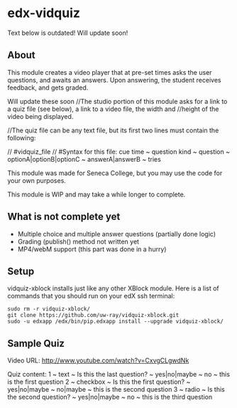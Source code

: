 edx-vidquiz
===========

Text below is outdated! Will update soon!

About
-----

This module creates a video player that at pre-set times asks the user questions, and awaits an answers. Upon answering,
the student receives feedback, and gets graded.

Will update these soon
//The studio portion of this module asks for a link to a quiz file (see below), a link to a video file, the width and
//height of the video being displayed.

//The quiz file can be any text file, but its first two lines must contain the following:

//    #vidquiz_file
//    #Syntax for this file: cue time ~ question kind ~ question ~ optionA|optionB|optionC ~ answerA|answerB ~ tries

This module was made for Seneca College, but you may use the code for your own purposes.

This module is WIP and may take a while longer to complete.

What is not complete yet
------------------------

- Multiple choice and multiple answer questions (partially done logic)
- Grading (publish() method not written yet
- MP4/webM support (this part was done in a hurry)


Setup
-----

vidquiz-xblock installs just like any other XBlock module. Here is a list of commands that you should run on your edX
ssh terminal:

    sudo rm -r vidquiz-xblock/
    git clone https://github.com/uw-ray/vidquiz-xblock.git
    sudo -u edxapp /edx/bin/pip.edxapp install --upgrade vidquiz-xblock/


Sample Quiz
-----------

Video URL:
    http://www.youtube.com/watch?v=CxvgCLgwdNk

Quiz content:
1 ~ text ~ Is this the last question? ~ yes|no|maybe ~ no ~ this is the first question
2 ~ checkbox ~ Is this the first question? ~ yes|no|maybe ~ no|maybe ~ this is the second question
3 ~ radio ~ Is this the second question? ~ yes|no|maybe ~ no ~ this is the third question
